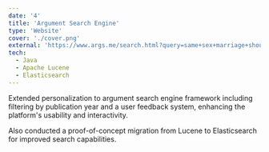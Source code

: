 ```yaml
---
date: '4'
title: 'Argument Search Engine'
type: 'Website'
cover: './cover.png'
external: 'https://www.args.me/search.html?query=same+sex+marriage+should+be+legal'
tech:
  - Java
  - Apache Lucene
  - Elasticsearch
---
```


Extended personalization to argument search engine framework including filtering by publication year and a user feedback system, enhancing the platform's usability and interactivity.

Also conducted a proof-of-concept migration from Lucene to Elasticsearch for improved search capabilities.
